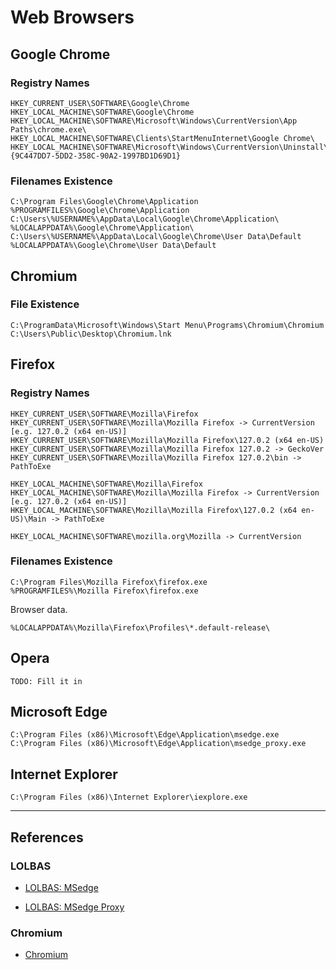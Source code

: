 # Web Browsers

## Google Chrome

### Registry Names

```
HKEY_CURRENT_USER\SOFTWARE\Google\Chrome
HKEY_LOCAL_MACHINE\SOFTWARE\Google\Chrome
HKEY_LOCAL_MACHINE\SOFTWARE\Microsoft\Windows\CurrentVersion\App Paths\chrome.exe\
HKEY_LOCAL_MACHINE\SOFTWARE\Clients\StartMenuInternet\Google Chrome\
HKEY_LOCAL_MACHINE\SOFTWARE\Microsoft\Windows\CurrentVersion\Uninstall\{9C447DD7-5DD2-358C-90A2-1997BD1D69D1}
```

### Filenames Existence

```
C:\Program Files\Google\Chrome\Application
%PROGRAMFILES%\Google\Chrome\Application
C:\Users\%USERNAME%\AppData\Local\Google\Chrome\Application\
%LOCALAPPDATA%\Google\Chrome\Application\
C:\Users\%USERNAME%\AppData\Local\Google\Chrome\User Data\Default
%LOCALAPPDATA%\Google\Chrome\User Data\Default
```

## Chromium

### File Existence

```
C:\ProgramData\Microsoft\Windows\Start Menu\Programs\Chromium\Chromium
C:\Users\Public\Desktop\Chromium.lnk
```

## Firefox

### Registry Names

```
HKEY_CURRENT_USER\SOFTWARE\Mozilla\Firefox
HKEY_CURRENT_USER\SOFTWARE\Mozilla\Mozilla Firefox -> CurrentVersion [e.g. 127.0.2 (x64 en-US)]
HKEY_CURRENT_USER\SOFTWARE\Mozilla\Mozilla Firefox\127.0.2 (x64 en-US)
HKEY_CURRENT_USER\SOFTWARE\Mozilla\Mozilla Firefox 127.0.2 -> GeckoVer
HKEY_CURRENT_USER\SOFTWARE\Mozilla\Mozilla Firefox 127.0.2\bin -> PathToExe

HKEY_LOCAL_MACHINE\SOFTWARE\Mozilla\Firefox
HKEY_LOCAL_MACHINE\SOFTWARE\Mozilla\Mozilla Firefox -> CurrentVersion [e.g. 127.0.2 (x64 en-US)]
HKEY_LOCAL_MACHINE\SOFTWARE\Mozilla\Mozilla Firefox\127.0.2 (x64 en-US)\Main -> PathToExe

HKEY_LOCAL_MACHINE\SOFTWARE\mozilla.org\Mozilla -> CurrentVersion
```

### Filenames Existence

```
C:\Program Files\Mozilla Firefox\firefox.exe
%PROGRAMFILES%\Mozilla Firefox\firefox.exe
```

Browser data.

```
%LOCALAPPDATA%\Mozilla\Firefox\Profiles\*.default-release\
```

## Opera

```
TODO: Fill it in
```

## Microsoft Edge

```
C:\Program Files (x86)\Microsoft\Edge\Application\msedge.exe
C:\Program Files (x86)\Microsoft\Edge\Application\msedge_proxy.exe
```

## Internet Explorer

```
C:\Program Files (x86)\Internet Explorer\iexplore.exe
```

---
## References

### LOLBAS

- [LOLBAS: MSedge](https://lolbas-project.github.io/lolbas/Binaries/Msedge/)

- [LOLBAS: MSedge Proxy](https://lolbas-project.github.io/lolbas/Binaries/msedge_proxy/)

### Chromium

- [Chromium](https://www.chromium.org/developers/installer/)